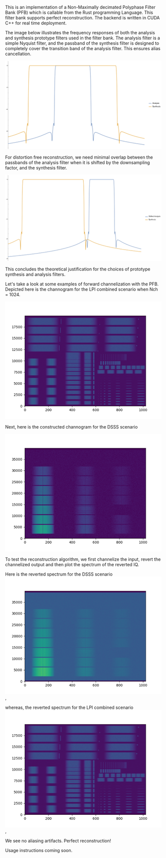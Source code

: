 This is an implementation of a Non-Maximally decimated Polyphase Filter Bank (PFB) which is callable from the Rust programming Language. This filter bank supports perfect reconstruction. The backend is written in CUDA C++ for real time deployment. 

The image below illustrates the frequency responses of both the analysis and synthesis prototype filters used in the filter bank. The analysis filter is a simple Nyquist filter, and the passband of the synthesis filter is designed to completely cover the transition band of the analysis filter. This ensures alias cancellation.

![Image Alt Text](/docs/filter_responses.png)

For distortion free reconstruction, we need minimal overlap between the passbands of the analysis filter when it is shifted by the downsampling factor, and the synthesis filter. 

![Image Alt Text](/docs/shifted_filter_responses.png)

This concludes the theoretical justification for the choices of prototype synthesis and analysis filters.

Let's take a look at some examples of forward channelization with the PFB. Depicted here is the channogram for the LPI combined scenario when Nch = 1024.

![Image Alt Text](/docs/Channelized_LPI_combined.png)

Next, here is the constructed channogram for the DSSS scenario 

![Image Alt Text](/docs/Channelized_DSSS.png)

To test the reconstruction algorithm, we first channelize the input, revert the channelized output and then plot the spectrum of the reverted IQ.

Here is the reverted spectrum for the DSSS scenario
![Image Alt Text](/docs/reverted_stft_dsss.png),

whereas, the reverted spectrum for the LPI combined scenario
![Image Alt Text](/docs/reverted_stft_lpi.png),

We see no aliasing artifacts. Perfect reconstruction!

Usage instructions coming soon.



